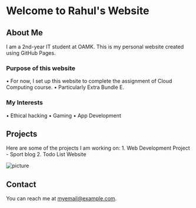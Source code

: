 # Welcome to Rahul's Website

## About Me
I am a 2nd-year IT student at OAMK. This is my personal website created using GitHub Pages.

### Purpose of this website
•⁠  ⁠For now, I set up this website to complete the assignment of Cloud Computing  course.
•⁠  ⁠Particularly Extra Bundle E.

### My Interests
•⁠  Ethical hacking
•⁠  ⁠Gaming
•⁠  App Development

## Projects
Here are some of the projects I am working on:
1.⁠ ⁠Web Development  Project - Sport blog
2.⁠ ⁠Todo List Website


![picture](https://web.whatsapp.com/765e9e96-1bcb-4c67-a1cf-987663fd9b32) 
<!--image link -->

## Contact
You can reach me at [myemail@example.com](mailto:t3kara01@students.oamk.fi).
